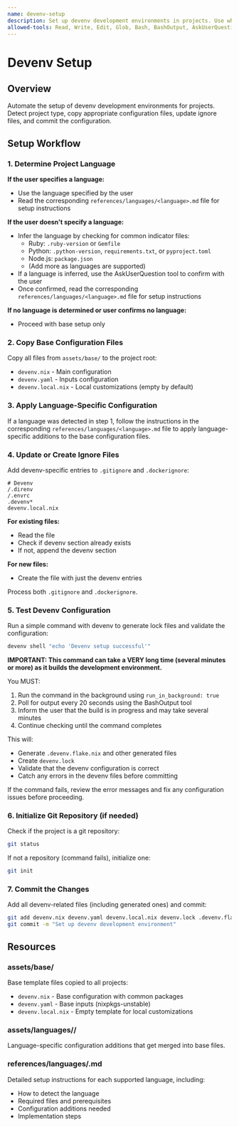 ```yaml
---
name: devenv-setup
description: Set up devenv development environments in projects. Use when the user requests to set up devenv, initialize a development environment, or configure devenv for a new or existing project. Detects project language and applies appropriate configuration.
allowed-tools: Read, Write, Edit, Glob, Bash, BashOutput, AskUserQuestion
---
```


# Devenv Setup

## Overview

Automate the setup of devenv development environments for projects. Detect project type, copy appropriate configuration files, update ignore files, and commit the configuration.

## Setup Workflow

### 1. Determine Project Language

**If the user specifies a language:**
- Use the language specified by the user
- Read the corresponding `references/languages/<language>.md` file for setup instructions

**If the user doesn't specify a language:**
- Infer the language by checking for common indicator files:
  - Ruby: `.ruby-version` or `Gemfile`
  - Python: `.python-version`, `requirements.txt`, or `pyproject.toml`
  - Node.js: `package.json`
  - (Add more as languages are supported)
- If a language is inferred, use the AskUserQuestion tool to confirm with the user
- Once confirmed, read the corresponding `references/languages/<language>.md` file for setup instructions

**If no language is determined or user confirms no language:**
- Proceed with base setup only

### 2. Copy Base Configuration Files

Copy all files from `assets/base/` to the project root:

- `devenv.nix` - Main configuration
- `devenv.yaml` - Inputs configuration
- `devenv.local.nix` - Local customizations (empty by default)

### 3. Apply Language-Specific Configuration

If a language was detected in step 1, follow the instructions in the corresponding `references/languages/<language>.md` file to apply language-specific additions to the base configuration files.

### 4. Update or Create Ignore Files

Add devenv-specific entries to `.gitignore` and `.dockerignore`:

```
# Devenv
/.direnv
/.envrc
.devenv*
devenv.local.nix
```

**For existing files:**
- Read the file
- Check if devenv section already exists
- If not, append the devenv section

**For new files:**
- Create the file with just the devenv entries

Process both `.gitignore` and `.dockerignore`.

### 5. Test Devenv Configuration

Run a simple command with devenv to generate lock files and validate the configuration:

```bash
devenv shell "echo 'Devenv setup successful'"
```

**IMPORTANT: This command can take a VERY long time (several minutes or more) as it builds the development environment.**

You MUST:
1. Run the command in the background using `run_in_background: true`
2. Poll for output every 20 seconds using the BashOutput tool
3. Inform the user that the build is in progress and may take several minutes
4. Continue checking until the command completes

This will:
- Generate `.devenv.flake.nix` and other generated files
- Create `devenv.lock`
- Validate that the devenv configuration is correct
- Catch any errors in the devenv files before committing

If the command fails, review the error messages and fix any configuration issues before proceeding.

### 6. Initialize Git Repository (if needed)

Check if the project is a git repository:

```bash
git status
```

If not a repository (command fails), initialize one:

```bash
git init
```

### 7. Commit the Changes

Add all devenv-related files (including generated ones) and commit:

```bash
git add devenv.nix devenv.yaml devenv.local.nix devenv.lock .devenv.flake.nix .gitignore .dockerignore
git commit -m "Set up devenv development environment"
```

## Resources

### assets/base/

Base template files copied to all projects:
- `devenv.nix` - Base configuration with common packages
- `devenv.yaml` - Base inputs (nixpkgs-unstable)
- `devenv.local.nix` - Empty template for local customizations

### assets/languages/<language>/

Language-specific configuration additions that get merged into base files.

### references/languages/<language>.md

Detailed setup instructions for each supported language, including:
- How to detect the language
- Required files and prerequisites
- Configuration additions needed
- Implementation steps
